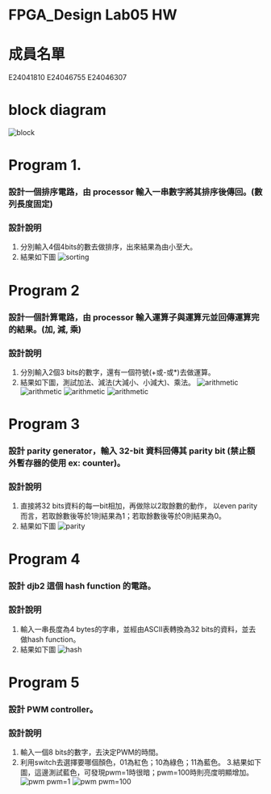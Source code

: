FPGA_Design Lab05 HW
====

# 成員名單
E24041810 E24046755 E24046307 

# block diagram
![block](images/block_design.JPG)

# Program 1.
### 設計一個排序電路，由 processor 輸入一串數字將其排序後傳回。(數列長度固定)
### 設計說明
1. 分別輸入4個4bits的數去做排序，出來結果為由小至大。
2. 結果如下圖
![sorting](images/sorting.JPG)

# Program 2
### 設計一個計算電路，由 processor 輸入運算子與運算元並回傳運算完的結果。(加, 減, 乘)
### 設計說明
1. 分別輸入2個3 bits的數字，還有一個符號(+或-或*)去做運算。
2. 結果如下圖，測試加法、減法(大減小、小減大)、乘法。
![arithmetic](images/arithmetic1.JPG)
![arithmetic](images/arithmetic2.JPG)
![arithmetic](images/arithmetic3.JPG)
![arithmetic](images/arithmetic4.JPG)

# Program 3
### 設計 parity generator，輸入 32-bit 資料回傳其 parity bit (禁止額外暫存器的使用 ex: counter)。
### 設計說明
1. 直接將32 bits資料的每一bit相加，再做除以2取餘數的動作，
   以even parity而言，若取餘數後等於1則結果為1；若取餘數後等於0則結果為0。
2. 結果如下圖
![parity](images/parity.JPG)

# Program 4
### 設計 djb2 這個 hash function 的電路。
### 設計說明
1. 輸入一串長度為4 bytes的字串，並經由ASCII表轉換為32 bits的資料，並去做hash function。
2. 結果如下圖
![hash](images/hash.JPG)

# Program 5
### 設計 PWM controller。
### 設計說明
1. 輸入一個8 bits的數字，去決定PWM的時間。
2. 利用switch去選擇要哪個顏色，01為紅色；10為綠色；11為藍色。
3.結果如下圖，這邊測試藍色，可發現pwm=1時很暗；pwm=100時則亮度明顯增加。
![pwm](images/pwm1.jpg)
  pwm=1
![pwm](images/pwm2.jpg)
  pwm=100


